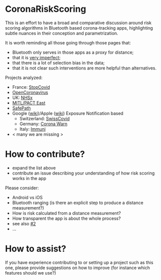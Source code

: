 # CoronaRiskScoring

This is an effort to have a broad and comparative discussion around risk scoring algorithms in Bluetooth based corona-tracking apps, highlighting subtle nuances in their conception and parametrization. 

It is worth reminding all those going through those pages that:
* Bluetooth only serves in those apps as a proxy for distance;
* that it is [very imperfect](https://medium.com/personaldata-io/inferring-distance-from-bluetooth-signal-strength-a-deep-dive-fe7badc2bb6d);
* that there is a lot of selection bias in the data;
* that it is not clear such interventions are more helpful than alternatives.

Projects analyzed:
- France: [StopCovid](https://gitlab.inria.fr/stopcovid19)
- [OpenCoronavirus](https://github.com/open-coronavirus)
- UK: [NHSx](https://github.com/nhsx/)
- [MITL/PACT East](https://github.com/mitll/)
- [SafePath](https://github.com/Path-Check)
- Google ([wiki](https://github.com/PersonalDataIO/CoronaRiskScoring/wiki/Google-Exposure-Notification-framework-configuration))/Apple ([wiki](https://github.com/PersonalDataIO/CoronaRiskScoring/wiki/Apple-Exposure-Notification-framework-configuration)) Exposure Notification based
  - Switzerland: [SwissCovid](https://github.com/DP-3T/)
  - Germany: [Corona Warn](https://github.com/corona-warn-app)
  - Italy: [Immuni](https://github.com/immuni-app)
- < many we are missing >


# How to contribute?

* expand the list above
* contribute an issue describing your understanding of how risk scoring works in the app

Please consider:
* Android vs iOS
* Bluetooth ranging (is there an explicit step to produce a distance measurement?)
* How is risk calculated from a distance measurement?
* How transparent the app is about the whole process?
* see also [#2](https://github.com/PersonalDataIO/CoronaRiskScoring/issues/2)
* ...

# How to assist?
If you have experience contributing to or setting up a project such as this one, please provide suggestions on how to improve (for instance which features should we use?)
